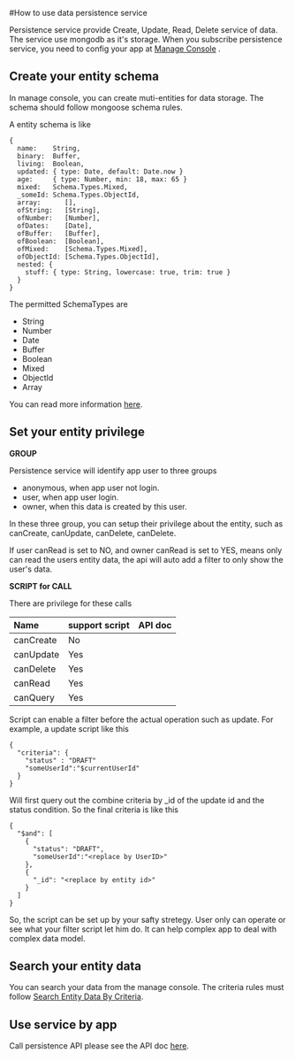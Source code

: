 #How to use data persistence service

Persistence service provide Create, Update, Read, Delete service of data. The service use mongodb as it's storage. 
When you subscribe persistence service, you need to config your app at [Manage Console](https://crud.service.oceanclouds.com/) .

## Create your entity schema
In manage console, you can create muti-entities for data storage. The schema should follow mongoose schema rules.

A entity schema is like

```
{
  name:    String,
  binary:  Buffer,
  living:  Boolean,
  updated: { type: Date, default: Date.now }
  age:     { type: Number, min: 18, max: 65 }
  mixed:   Schema.Types.Mixed,
  _someId: Schema.Types.ObjectId,
  array:      [],
  ofString:   [String],
  ofNumber:   [Number],
  ofDates:    [Date],
  ofBuffer:   [Buffer],
  ofBoolean:  [Boolean],
  ofMixed:    [Schema.Types.Mixed],
  ofObjectId: [Schema.Types.ObjectId],
  nested: {
    stuff: { type: String, lowercase: true, trim: true }
  }
}
```

The permitted SchemaTypes are
* String
* Number
* Date
* Buffer
* Boolean
* Mixed
* ObjectId
* Array

You can read more information [here](http://mongoosejs.com/docs/schematypes.html).

## Set your entity privilege

**GROUP**

Persistence service will identify app user to three groups
* anonymous, when app user not login.
* user, when app user login.
* owner, when this data is created by this user.

In these three group, you can setup their privilege about the entity, such as canCreate, canUpdate,  canDelete, canDelete.

If user canRead is set to NO, and owner canRead is set to YES, means only can read the users entity data, the api will auto add a filter to only show the user's data.

**SCRIPT for CALL**

There are privilege for these calls

|Name|support script|API doc|
|:-|:-|:-|
|canCreate|No||
|canUpdate|Yes||
|canDelete|Yes||
|canRead|Yes||
|canQuery|Yes||


Script can enable a filter before the actual operation such as update. For example, a update script like this

    {
      "criteria": {
        "status" : "DRAFT"
        "someUserId":"$currentUserId"
      }
    }
Will first query out the combine criteria by _id of the update id and the status condition. So the final criteria is like this

    {
      "$and": [
        {
          "status": "DRAFT",
          "someUserId":"<replace by UserID>"
        },
        {
          "_id": "<replace by entity id>"
        }
      ]
    }

So, the script can be set up by your safty stretegy. User only can operate or see what your filter script let him do. It can help complex app to deal with complex data model.


## Search your entity data

You can search your data from the manage console. The criteria rules must follow [Search Entity Data By Criteria](http://doc.oceanclouds.com/api/backservice/data_persistence/#search-entity-data-by-criteria).


## Use service by app

Call persistence API please see the API doc [here](http://doc.oceanclouds.com/api/backservice/data_persistence/).



